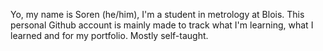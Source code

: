 Yo, my name is Soren (he/him), I'm a student in metrology at Blois. This personal Github account is mainly made to track what I'm learning, what I learned and for my portfolio. Mostly self-taught.
